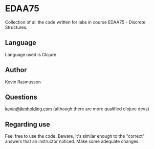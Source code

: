 # EDAA75

Collection of all the code written for labs in course EDAA75 - Discrete Structures.

## Language

Language used is Clojure.

## Author

Kevin Rasmusson

## Questions

kevin@jkmholding.com (although there are more qualified clojure devs)

## Regarding use

Feel free to use the code. Beware, it's similar enough to the "correct" answers that an instructor noticed. Make some adequate changes.
